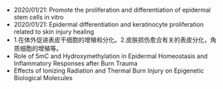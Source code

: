 * 2020/01/21: Promote the proliferation and differentiation of epidermal stem cells in vitro
* 2020/01/21: Epidermal differentiation and keratinocyte proliferation related to skin injury healing
* 1.在体外促进表皮干细胞的增殖和分化。2.皮肤损伤愈合有关的表皮分化，角质细胞的增殖等。
* Role of 5mC and Hydroxymethylation in Epidermal Homeostasis and Inflammatory Responses after Burn Trauma
* Effects of Ionizing Radiation and Thermal Burn Injury on Epigenetic Biological Molecules 
